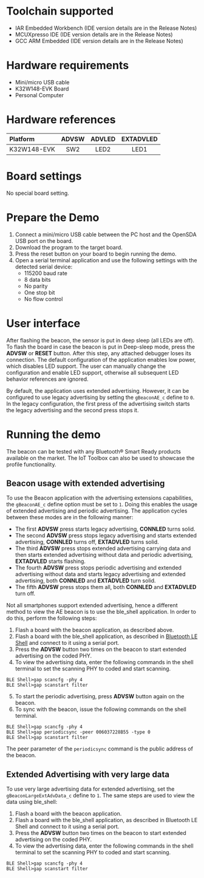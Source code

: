 Toolchain supported
===================
- IAR Embedded Workbench (IDE version details are in the Release Notes)
- MCUXpresso IDE (IDE version details are in the Release Notes)
- GCC ARM Embedded (IDE version details are in the Release Notes)

Hardware requirements
=====================
- Mini/micro USB cable
- K32W148-EVK Board
- Personal Computer

Hardware references
=====================
|  Platform   | ADVSW | ADVLED | EXTADVLED |
|:------------|:-----:|:------:|:---------:|
| K32W148-EVK | SW2   | LED2   | LED1      |

Board settings
==============
No special board setting.

Prepare the Demo
================
1.  Connect a mini/micro USB cable between the PC host and the OpenSDA USB port on the board.
2.  Download the program to the target board.
3.  Press the reset button on your board to begin running the demo.
4.  Open a serial terminal application and use the following settings with the detected serial device:
    - 115200 baud rate
    - 8 data bits
    - No parity
    - One stop bit
    - No flow control

User interface
================
After flashing the beacon, the sensor is put in deep sleep (all LEDs are off). To flash the board in case the beacon is put in Deep-sleep mode, press the **ADVSW** or **RESET** button. After this step, any attached debugger loses its connection. The default configuration of the application enables low power, which disables LED support. The user can manually change the configuration and enable LED support, otherwise all subsequent LED behavior references are ignored.

By default, the application uses extended advertising. However, it can be configured to use legacy advertising by setting the `gBeaconAE_c` define to `0`. In the legacy configuration, the first press of the advertising switch starts the legacy advertising and the second press stops it.

Running the demo
================
The beacon can be tested with any Bluetooth® Smart Ready products available on the market. The IoT Toolbox can also be used to showcase the profile functionality.

## Beacon usage with extended advertising

To use the Beacon application with the advertising extensions capabilities, the `gBeaconAE_c` define option must be set to `1`. Doing this enables the usage of extended advertising and periodic advertising. The application cycles between these modes are in the following manner:

- The first **ADVSW** press starts legacy advertising, **CONNLED** turns solid.
- The second **ADVSW** press stops legacy advertising and starts extended advertising, **CONNLED** turns off, **EXTADVLED** turns solid.
- The third **ADVSW** press stops extended advertising carrying data and then starts extended advertising without data and periodic advertising, **EXTADVLED** starts flashing.
- The fourth **ADVSW** press stops periodic advertising and extended advertising without data and starts legacy advertising and extended advertising, both **CONNLED** and **EXTADVLED** turn solid.
- The fifth **ADVSW** press stops them all, both **CONNLED** and **EXTADVLED** turn off.

Not all smartphones support extended advertising, hence a different method to view the AE beacon is to use the ble_shell application. In order to do this, perform the following steps:

1. Flash a board with the beacon application, as described above.
2. Flash a board with the ble_shell application, as described in <u>Bluetooth LE Shell</u> and connect to it using a serial port.
3. Press the **ADVSW** button two times on the beacon to start extended advertising on the coded PHY.
4. To view the advertising data, enter the following commands in the shell terminal to set the scanning PHY to coded and start scanning.
```
BLE Shell>gap scancfg -phy 4
BLE Shell>gap scanstart filter
```
5. To start the periodic advertising, press **ADVSW** button again on the beacon.
6. To sync with the beacon, issue the following commands on the shell terminal.
```
BLE Shell>gap scancfg -phy 4
BLE Shell>gap periodicsync -peer 006037228B55 -type 0
BLE Shell>gap scanstart filter
```

The peer parameter of the `periodicsync` command is the public address of the beacon.

## Extended Advertising with very large data

To use very large advertising data for extended advertising, set the `gBeaconLargeExtAdvData_c` define to `1`. The same steps are used to view the data using ble_shell:

1. Flash a board with the beacon application.
2. Flash a board with the ble_shell application, as described in Bluetooth LE Shell and connect to it using a serial port.
3. Press the **ADVSW** button two times on the beacon to start extended advertising on the coded PHY.
4. To view the advertising data, enter the following commands in the shell terminal to set the scanning PHY to coded and start scanning.
```
BLE Shell>gap scancfg -phy 4
BLE Shell>gap scanstart filter
```
